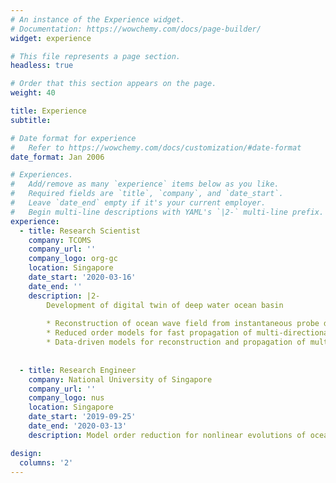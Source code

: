 ```yaml
---
# An instance of the Experience widget.
# Documentation: https://wowchemy.com/docs/page-builder/
widget: experience

# This file represents a page section.
headless: true

# Order that this section appears on the page.
weight: 40

title: Experience
subtitle:

# Date format for experience
#   Refer to https://wowchemy.com/docs/customization/#date-format
date_format: Jan 2006

# Experiences.
#   Add/remove as many `experience` items below as you like.
#   Required fields are `title`, `company`, and `date_start`.
#   Leave `date_end` empty if it's your current employer.
#   Begin multi-line descriptions with YAML's `|2-` multi-line prefix.
experience:
  - title: Research Scientist
    company: TCOMS
    company_url: ''
    company_logo: org-gc
    location: Singapore
    date_start: '2020-03-16'
    date_end: ''
    description: |2-
        Development of digital twin of deep water ocean basin
        
        * Reconstruction of ocean wave field from instantaneous probe data using the concepts of compressed sensing
        * Reduced order models for fast propagation of multi-directional ocean wave fields
        * Data-driven models for reconstruction and propagation of multi- directional ocean wave fields
        
        
  - title: Research Engineer
    company: National University of Singapore
    company_url: ''
    company_logo: nus
    location: Singapore
    date_start: '2019-09-25'
    date_end: '2020-03-13'
    description: Model order reduction for nonlinear evolutions of ocean waves 

design:
  columns: '2'
---
```

